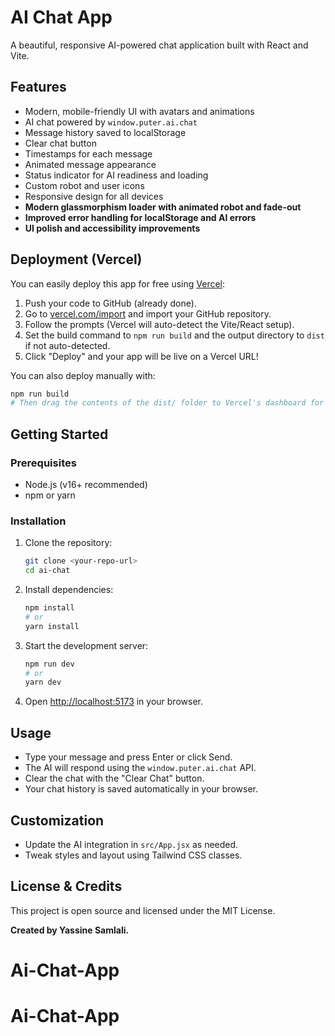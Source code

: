 


# AI Chat App

A beautiful, responsive AI-powered chat application built with React and Vite.

## Features

- Modern, mobile-friendly UI with avatars and animations
- AI chat powered by `window.puter.ai.chat`
- Message history saved to localStorage
- Clear chat button
- Timestamps for each message
- Animated message appearance
- Status indicator for AI readiness and loading
- Custom robot and user icons
- Responsive design for all devices
- **Modern glassmorphism loader with animated robot and fade-out**
- **Improved error handling for localStorage and AI errors**
- **UI polish and accessibility improvements**

## Deployment (Vercel)

You can easily deploy this app for free using [Vercel](https://vercel.com/):

1. Push your code to GitHub (already done).
2. Go to [vercel.com/import](https://vercel.com/import) and import your GitHub repository.
3. Follow the prompts (Vercel will auto-detect the Vite/React setup).
4. Set the build command to `npm run build` and the output directory to `dist` if not auto-detected.
5. Click "Deploy" and your app will be live on a Vercel URL!

You can also deploy manually with:
```sh
npm run build
# Then drag the contents of the dist/ folder to Vercel's dashboard for manual deployment
```

## Getting Started

### Prerequisites
- Node.js (v16+ recommended)
- npm or yarn

### Installation

1. Clone the repository:
   ```sh
   git clone <your-repo-url>
   cd ai-chat
   ```
2. Install dependencies:
   ```sh
   npm install
   # or
   yarn install
   ```
3. Start the development server:
   ```sh
   npm run dev
   # or
   yarn dev
   ```
4. Open [http://localhost:5173](http://localhost:5173) in your browser.

## Usage
- Type your message and press Enter or click Send.
- The AI will respond using the `window.puter.ai.chat` API.
- Clear the chat with the "Clear Chat" button.
- Your chat history is saved automatically in your browser.

## Customization
- Update the AI integration in `src/App.jsx` as needed.
- Tweak styles and layout using Tailwind CSS classes.

## License & Credits

This project is open source and licensed under the MIT License.

**Created by Yassine Samlali.**
# Ai-Chat-App
# Ai-Chat-App
